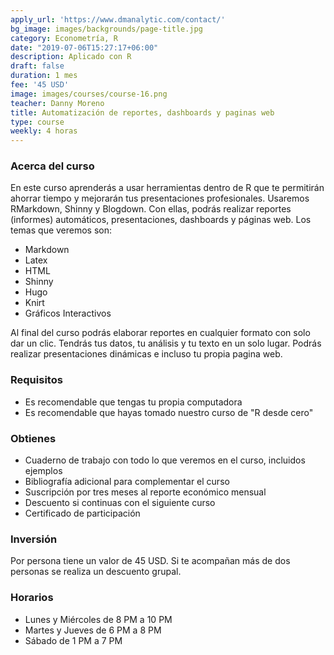 ```yaml
---
apply_url: 'https://www.dmanalytic.com/contact/'
bg_image: images/backgrounds/page-title.jpg
category: Econometría, R
date: "2019-07-06T15:27:17+06:00"
description: Aplicado con R
draft: false
duration: 1 mes
fee: '45 USD'
image: images/courses/course-16.png
teacher: Danny Moreno
title: Automatización de reportes, dashboards y paginas web
type: course
weekly: 4 horas
---
```


### Acerca del curso

En este curso aprenderás a usar herramientas dentro de R que te permitirán ahorrar tiempo y mejorarán tus presentaciones profesionales. Usaremos RMarkdown, Shinny y Blogdown. Con ellas, podrás realizar reportes (informes) automáticos, presentaciones, dashboards y páginas web. Los temas que veremos son:

- Markdown
- Latex
- HTML
- Shinny
- Hugo
- Knirt
- Gráficos Interactivos


Al final del curso podrás elaborar reportes en cualquier formato con solo dar un clic. Tendrás tus datos, tu análisis y tu texto en un solo lugar. Podrás realizar presentaciones dinámicas e incluso tu propia pagina web.</p>

### Requisitos

* Es recomendable que tengas tu propia computadora
* Es recomendable que hayas tomado nuestro curso de "R desde cero"

### Obtienes

* Cuaderno de trabajo con todo lo que veremos en el curso, incluidos ejemplos
* Bibliografía adicional para complementar el curso
* Suscripción por tres meses al reporte económico mensual
* Descuento si continuas con el siguiente curso
* Certificado de participación


### Inversión

Por persona tiene un valor de 45 USD. Si te acompañan más de dos personas se realiza un descuento grupal.

### Horarios

- Lunes y Miércoles de 8 PM a 10 PM
- Martes y Jueves de 6 PM a 8 PM
- Sábado de 1 PM a 7 PM
